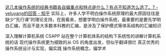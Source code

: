 [这几本操作系统的经典书籍各自偏重点和特点是什么？有点不知道怎么选了。? - yeluyang的回答 - 知乎]( https://www.zhihu.com/question/31931066/answer/125919138)
实际上，许多人学不明白操作系统原理的最大原因往往是缺少“先行课”的理论支持，在我看来，想要学明白操作系统，最重要的是要先学明白汇编，而且不是大多数本科教的汇编，是涉及了保护模式等体系结构的汇编知识


深入理解计算机系统 CSAPP  站在整个计算机体系的结构下系统性的讲解计算机系统的话
现代操作系统更为细致的从 OS 的角度出发，但似乎翻译很烂
真正优秀的
操作系统设计与实现，偏实践
操作系统概念，偏学术

